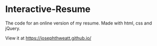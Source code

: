 # Interactive-Resume
The code for an online version of my resume. Made with html, css and jQuery.

View it at https://josephthweatt.github.io/
